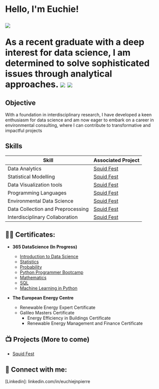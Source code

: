 <h1>Hello, I'm Euchie! 

<a href="https://www.linkedin.com/in/euchiejnpierre/"><img src="https://img.shields.io/badge/-LinkedIn-0072b1?&style=for-the-badge&logo=linkedin&logoColor=white" /></a>

As a recent graduate with a deep interest for data science, I am determined to solve sophisticated issues through analytical approaches.  <img src="https://img.shields.io/badge/-Data%20Scientist-276DC3?&style=for-the-badge&logo=r&logoColor=white" />
</a><img src="https://img.shields.io/badge/-Marine%20Ecology-0099cc?&style=for-the-badge&logo=fish&logoColor=white" />
</a>

## Objective

With a foundation in interdisciplinary research, I have developed a keen enthusiasm for data science and am now eager to embark on a career in environmental consulting, where I can contribute to transformative and impactful projects

## Skills

| Skill                                         | Associated Project         |
|-----------------------------------------------|----------------------------|
| Data Analytics                                | <a href="https://github.com/Euchie23/Squid-Fest">Squid Fest</a>|
| Statistical Modelling                         | <a href="https://github.com/Euchie23/Squid-Fest">Squid Fest</a>|
| Data Visualization tools                      | <a href="https://github.com/Euchie23/Squid-Fest">Squid Fest</a>|
| Programming Languages                         | <a href="https://github.com/Euchie23/Squid-Fest">Squid Fest</a>|
| Environmental Data Science                    | <a href="https://github.com/Euchie23/Squid-Fest">Squid Fest</a>|
| Data Collection and Preprocessing             | <a href="https://github.com/Euchie23/Squid-Fest">Squid Fest</a>|
| Interdisciplinary Collaboration               | <a href="https://github.com/Euchie23/Squid-Fest">Squid Fest</a>|

  
<h2>👨‍💻 Certificates:</h2>

- <b>365 DataScience (In Progress) </b>
  - [Introduction to Data Science](https://learn.365datascience.com/c/c29cb0b1cf/)
  - [Statistics](https://learn.365datascience.com/c/c29cb0b1cf/)
  - [Probability](https://learn.365datascience.com/certificates/CC-7AC508F7B9/)
  - [Python Programmer Bootcamp](https://learn.365datascience.com/certificates/CC-35DE6E8ECC/)
  - [Mathematics](https://learn.365datascience.com/certificates/CC-22DB26A5A1/)
  - [SQL](https://learn.365datascience.com/certificates/CC-8A7C7EED63/)
  - [Machine Learning in Python](https://learn.365datascience.com/certificates/CC-BA4E35B27D/)
    
- <b> The European Energy Centre </b>
  - Renewable Energy Expert Certificate
  - Galileo Masters Certificate
    - Energy Efficiency in Buildings Certificate
    - Renewable Energy Management and Finance Certificate

<h2>📺 Projects (More to come) </h2>

- [Squid Fest](https://github.com/Euchie23/Squid-Fest)

<h2> 🤳 Connect with me:</h2>
[Linkedin]: linkedin.com/in/euchiejnpierre

